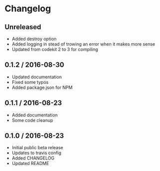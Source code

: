 # Changelog

## Unreleased

* Added destroy option
* Added logging in stead of trowing an error when it makes more sense
* Updated from codekit 2 to 3 for compiling

## 0.1.2 / 2016-08-30

* Updated documentation
* Fixed some typos
* Added package.json for NPM

## 0.1.1 / 2016-08-23

* Added documentation
* Some code cleanup

## 0.1.0 / 2016-08-23

* Initial public beta release
* Updates to travis config
* Added CHANGELOG
* Updated README
